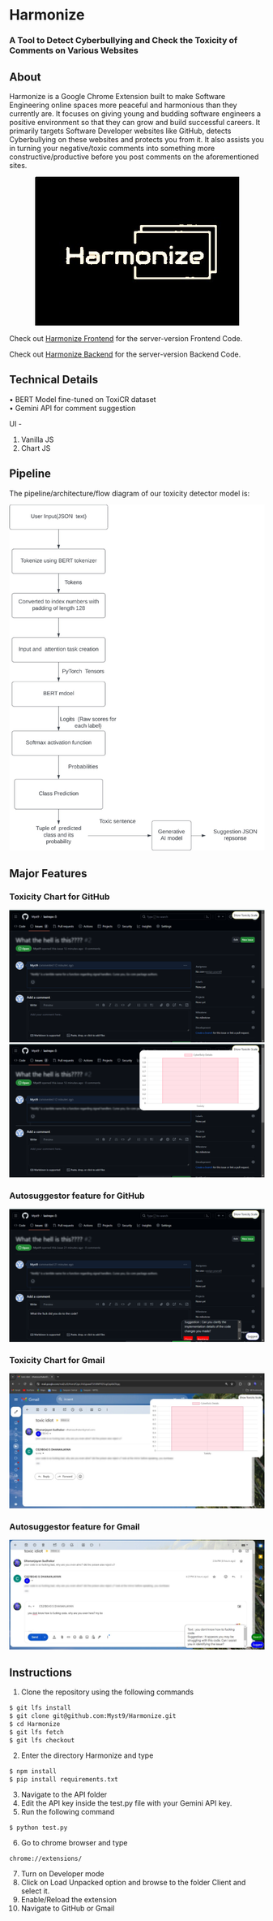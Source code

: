 # Harmonize
### A Tool to Detect Cyberbullying and Check the Toxicity of Comments on Various Websites
## About
Harmonize is a Google Chrome Extension built to make Software Engineering online spaces more peaceful and harmonious than they currently are. It focuses on giving young and budding software engineers a positive environment so that they can grow and build successful careers. It primarily targets Software Developer websites like GitHub, detects Cyberbullying on these websites and protects you from it. It also assists you in turning your negative/toxic comments into something more constructive/productive before you post comments on the aforementioned sites.
<br />

<p align="center">
<img src="https://github.com/Myst9/Harmonize/blob/main/Images/logo.jpg" />
</p>


Check out [Harmonize Frontend](https://github.com/swethareddy53/Harmonize_frontend) for the server-version Frontend Code.

Check out [Harmonize Backend](https://github.com/Santhosi03/Harmonize_backend) for the server-version Backend Code.


## Technical Details

•	BERT Model fine-tuned on ToxiCR dataset  
•	Gemini API for comment suggestion

UI -
1. Vanilla JS
2. Chart JS

## Pipeline

The pipeline/architecture/flow diagram of our toxicity detector model is:

<p align="center">
<img src="https://github.com/Myst9/Harmonize/blob/main/Images/Harmonize_Pipeline.jpg" />
</p>

## Major Features

### Toxicity Chart for GitHub

![image](https://github.com/Myst9/Harmonize/blob/main/Images/image1.png)
![image](https://github.com/Myst9/Harmonize/blob/main/Images/image2.png)

### Autosuggestor feature for GitHub

![image](https://github.com/Myst9/Harmonize/blob/main/Images/image3.png)

### Toxicity Chart for Gmail

![image](https://github.com/Myst9/Harmonize/blob/main/Images/image4.jpg)

### Autosuggestor feature for Gmail

![image](https://github.com/Myst9/Harmonize/blob/main/Images/image5.jpg)

## Instructions
1. Clone the repository using the following commands
```
$ git lfs install
$ git clone git@github.com:Myst9/Harmonize.git
$ cd Harmonize
$ git lfs fetch
$ git lfs checkout
```
2. Enter the directory Harmonize and type 
```
$ npm install
$ pip install requirements.txt
```
3. Navigate to the API folder
4. Edit the API key inside the test.py file with your Gemini API key.
5. Run the following command
```
$ python test.py
```
6. Go to chrome browser and type 
```
chrome://extensions/
```
7. Turn on Developer mode  
8. Click on Load Unpacked option and browse to the folder Client and select it.  
9. Enable/Reload the extension  
10. Navigate to GitHub or Gmail  
